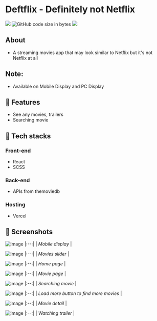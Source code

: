 # Deftflix - Definitely not Netflix
<img src="https://img.shields.io/github/issues/anhduy1202/Not-Reddit"/> ![GitHub code size in bytes](https://img.shields.io/github/languages/code-size/anhduy1202/Not-Reddit) <img src="https://img.shields.io/github/license/anhduy1202/Not-Reddit"/>

## About
* A streaming movies app that may look similar to Netflix but it's not Netflix at all

## Note:
* Available on Mobile Display and PC Display

## 🤖 Features
* See any movies, trailers
* Searching movie

## 🤖 Tech stacks
### Front-end
* React
* SCSS

### Back-end
* APIs from themoviedb

### Hosting
* Vercel

## 👾 Screenshots

![image](https://user-images.githubusercontent.com/94590046/213256429-edab4af5-5b5c-4224-b4f9-932b60cdc141.png)
|:--:| 
| *Mobile display* |

![image](https://user-images.githubusercontent.com/94590046/213253559-64139a5a-ec74-415d-8187-3c1641da0c7f.png)
|:--:| 
| *Movies slider* |

![image](https://user-images.githubusercontent.com/94590046/213254586-6ab4f6bb-c42d-4a34-8505-b833ec86213e.png)
|:--:| 
| *Home page* |

![image](https://user-images.githubusercontent.com/94590046/213254852-d5e4cee2-cb6d-4be7-be29-e8702551e740.png)
|:--:| 
| *Movie page* |

![image](https://user-images.githubusercontent.com/94590046/213254931-b91f5e7c-ff78-48a0-92c8-d86035f83fdf.png)
|:--:| 
| *Searching movie* |

![image](https://user-images.githubusercontent.com/94590046/213255214-cfbd697f-c6a5-476a-b2f6-a094294f0503.png)
|:--:| 
| *Load more button to find more movies* |

![image](https://user-images.githubusercontent.com/94590046/213256298-80b46f39-0484-4395-9280-7b8e817f6b67.png)
|:--:| 
| *Movie detail* |

![image](https://user-images.githubusercontent.com/94590046/213256562-9fb0eab4-6bd3-41da-84e3-ea420eb4e016.png)
|:--:| 
| *Watching trailer* |
